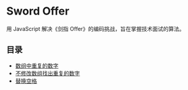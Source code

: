 # Sword Offer
用 JavaScript 解决《剑指 Offer》的编码挑战，旨在掌握技术面试的算法。

## 目录

- [数组中重复的数字](./docs/数组中重复的数字.md)
- [不修改数组找出重复的数字](./docs/不修改数组找出重复的数字.md)
- [替换空格](./docs/替换空格.md)

